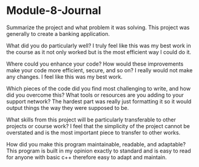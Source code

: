 # Module-8-Journal
Summarize the project and what problem it was solving.
This project was generally to create a banking application. 

What did you do particularly well?
I truly feel like this was my best work in the course as it not only worked but is the most efficient way I could do it.

Where could you enhance your code? How would these improvements make your code more efficient, secure, and so on?
I really would not make any changes. I feel like this was my best work.

Which pieces of the code did you find most challenging to write, and how did you overcome this? What tools or resources are you adding to your support network?
The hardest part was really just formatting it so it would output things the way they were supposed to be.

What skills from this project will be particularly transferable to other projects or course work?
I feel that the simplicity of the project cannot be overstated and is the most important piece to transfer to other works.

How did you make this program maintainable, readable, and adaptable?
This program is built in my opinion exactly to standard and is easy to read for anyone with basic c++ therefore easy to adapt and maintain.
